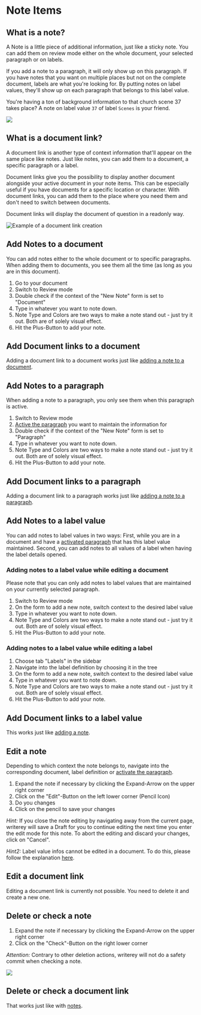 # Note Items

## What is a note?

A Note is a little piece of additional information, just like a sticky note. You can add them on review mode either on the whole document, your selected paragraph or on labels.

If you add a note to a paragraph, it will only show up on this paragraph. If you have notes that you want on multiple places but not on the complete document, labels are what you're looking for. By putting notes on label values, they'll show up on each paragraph that belongs to this label value.

You're having a ton of background information to that church scene 37 takes place? A note on label value `37` of label `Scenes` is your friend.

![](../img/notes.png)

## What is a document link?

A document link is another type of context information that'll appear on the same place like notes. Just like notes, you can add them to a document, a specific paragraph or a label.

Document links give you the possibility to display another document alongside your active document in your note items. This can be especially useful if you have documents for a specific location or character. With document links, you can add them to the place where you need them and don't need to switch between documents.

Document links will display the document of question in a readonly way.

![Example of a document link creation](../img/documentlink.png)

## Add Notes to a document

You can add notes either to the whole document or to specific paragraphs.
When adding them to documents, you see them all the time (as long as you are in this document).

1. Go to your document
1. Switch to Review mode
1. Double check if the context of the "New Note" form is set to "Document"
1. Type in whatever you want to note down.
1. Note Type and Colors are two ways to make a note stand out - just try it out. Both are of solely visual effect.
1. Hit the Plus-Button to add your note.

## Add Document links to a document

Adding a document link to a document works just like [adding a note to a document](./#add-notes-to-a-document).

## Add Notes to a paragraph

When adding a note to a paragraph, you only see them when this paragraph is active.

1. Switch to Review mode
1. [Active the paragraph](../documents/#activate-a-paragraph) you want to maintain the information for
1. Double check if the context of the "New Note" form is set to "Paragraph"
1. Type in whatever you want to note down.
1. Note Type and Colors are two ways to make a note stand out - just try it out. Both are of solely visual effect.
1. Hit the Plus-Button to add your note.

## Add Document links to a paragraph

Adding a document link to a paragraph works just like [adding a note to a paragraph](./#add-notes-to-a-paragraph).

## Add Notes to a label value

You can add notes to label values in two ways: First, while you are in a document and have a [activated paragraph](../documents/#activate-a-paragraph) that has this label value maintained. Second, you can add notes to all values of a label when having the label details opened.

### Adding notes to a label value while editing a document

Please note that you can only add notes to label values that are maintained on your currently selected paragraph.

1. Switch to Review mode
1. On the form to add a new note, switch context to the desired label value
1. Type in whatever you want to note down.
1. Note Type and Colors are two ways to make a note stand out - just try it out. Both are of solely visual effect.
1. Hit the Plus-Button to add your note.

### Adding notes to a label value while editing a label

1. Choose tab "Labels" in the sidebar
1. Navigate into the label definition by choosing it in the tree
1. On the form to add a new note, switch context to the desired label value
1. Type in whatever you want to note down.
1. Note Type and Colors are two ways to make a note stand out - just try it out. Both are of solely visual effect.
1. Hit the Plus-Button to add your note.

## Add Document links to a label value

This works just like [adding a note](./#add-notes-to-a-label-value).

## Edit a note

Depending to which context the note belongs to, navigate into the corresponding document, label definition or [activate the paragraph](../documents/#activate-a-paragraph).

1. Expand the note if necessary by clicking the Expand-Arrow on the upper right corner
1. Click on the "Edit"-Button on the left lower corner (Pencil Icon)
1. Do you changes
1. Click on the pencil to save your changes

_Hint:_ If you close the note editing by navigating away from the current page, writerey will save a Draft for you to continue editing the next time you enter the edit mode for this note. To abort the editing and discard your changes, click on "Cancel".

_Hint2:_ Label value infos cannot be edited in a document. To do this, please follow the explanation [here](../labels/#add-or-edit-a-label-value-info).

## Edit a document link

Editing a document link is currently not possible. You need to delete it and create a new one.

## Delete or check a note

1. Expand the note if necessary by clicking the Expand-Arrow on the upper right corner
1. Click on the "Check"-Button on the right lower corner

_Attention:_ Contrary to other deletion actions, writerey will not do a safety commit when checking a note.

![](../img/expanded_note.png)

## Delete or check a document link

That works just like with [notes](./#delete-or-check-a-note).
